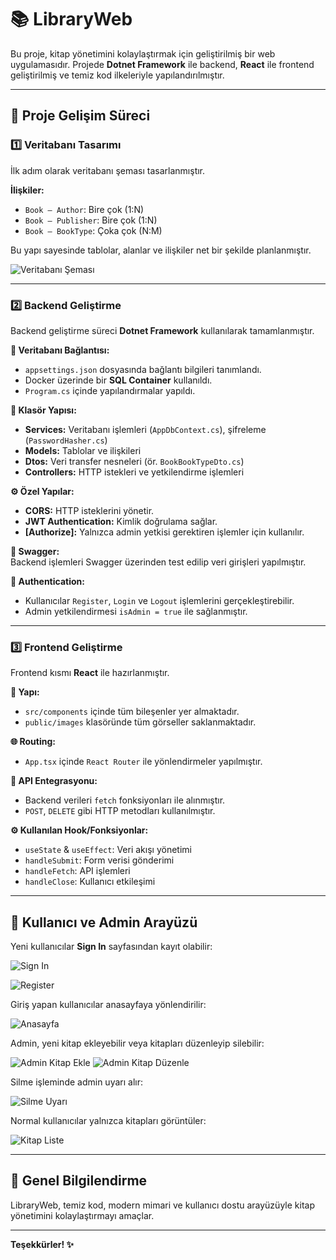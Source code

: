 # 📚 LibraryWeb

Bu proje, kitap yönetimini kolaylaştırmak için geliştirilmiş bir web uygulamasıdır. Projede **Dotnet Framework** ile backend, **React** ile frontend geliştirilmiş ve temiz kod ilkeleriyle yapılandırılmıştır.

---

## 🚀 Proje Gelişim Süreci

### 1️⃣ Veritabanı Tasarımı

İlk adım olarak veritabanı şeması tasarlanmıştır.

**İlişkiler:**
- `Book – Author`: Bire çok (1:N)
- `Book – Publisher`: Bire çok (1:N)
- `Book – BookType`: Çoka çok (N:M)

Bu yapı sayesinde tablolar, alanlar ve ilişkiler net bir şekilde planlanmıştır.

![Veritabanı Şeması](https://github.com/user-attachments/assets/616ce9b9-e0b6-4e3d-bb0f-5b8049a7ad2e)

---

### 2️⃣ Backend Geliştirme

Backend geliştirme süreci **Dotnet Framework** kullanılarak tamamlanmıştır.

**🔗 Veritabanı Bağlantısı:**
- `appsettings.json` dosyasında bağlantı bilgileri tanımlandı.
- Docker üzerinde bir **SQL Container** kullanıldı.
- `Program.cs` içinde yapılandırmalar yapıldı.

**📂 Klasör Yapısı:**
- **Services:** Veritabanı işlemleri (`AppDbContext.cs`), şifreleme (`PasswordHasher.cs`)
- **Models:** Tablolar ve ilişkileri
- **Dtos:** Veri transfer nesneleri (ör. `BookBookTypeDto.cs`)
- **Controllers:** HTTP istekleri ve yetkilendirme işlemleri

**⚙️ Özel Yapılar:**
- **CORS:** HTTP isteklerini yönetir.
- **JWT Authentication:** Kimlik doğrulama sağlar.
- **[Authorize]:** Yalnızca admin yetkisi gerektiren işlemler için kullanılır.

**🧩 Swagger:**  
Backend işlemleri Swagger üzerinden test edilip veri girişleri yapılmıştır.

**🔑 Authentication:**
- Kullanıcılar `Register`, `Login` ve `Logout` işlemlerini gerçekleştirebilir.
- Admin yetkilendirmesi `isAdmin = true` ile sağlanmıştır.

---

### 3️⃣ Frontend Geliştirme

Frontend kısmı **React** ile hazırlanmıştır.

**📁 Yapı:**
- `src/components` içinde tüm bileşenler yer almaktadır.
- `public/images` klasöründe tüm görseller saklanmaktadır.

**🌐 Routing:**
- `App.tsx` içinde `React Router` ile yönlendirmeler yapılmıştır.

**🔗 API Entegrasyonu:**
- Backend verileri `fetch` fonksiyonları ile alınmıştır.
- `POST`, `DELETE` gibi HTTP metodları kullanılmıştır.

**⚙️ Kullanılan Hook/Fonksiyonlar:**
- `useState` & `useEffect`: Veri akışı yönetimi
- `handleSubmit`: Form verisi gönderimi
- `handleFetch`: API işlemleri
- `handleClose`: Kullanıcı etkileşimi

---

## 👥 Kullanıcı ve Admin Arayüzü

Yeni kullanıcılar **Sign In** sayfasından kayıt olabilir:

![Sign In](https://github.com/user-attachments/assets/a8ae8f38-9843-49cc-9bd7-1d8be9b1b5ce)

![Register](https://github.com/user-attachments/assets/d4f88cd9-5af2-4ff8-b8a8-0bfd269ee4a6)

Giriş yapan kullanıcılar anasayfaya yönlendirilir:

![Anasayfa](https://github.com/user-attachments/assets/0f2e529c-7980-4539-b8d9-0038db2e9c77)

Admin, yeni kitap ekleyebilir veya kitapları düzenleyip silebilir:

![Admin Kitap Ekle](https://github.com/user-attachments/assets/b55b8e6a-c588-4f4a-97b3-fdfb3e6157f6)
![Admin Kitap Düzenle](https://github.com/user-attachments/assets/c557000e-ad06-4291-b040-4ff4eed4cc6f)

Silme işleminde admin uyarı alır:

![Silme Uyarı](https://github.com/user-attachments/assets/e3b158bf-850d-4a4f-ae15-dee1ddb852e9)

Normal kullanıcılar yalnızca kitapları görüntüler:

![Kitap Liste](https://github.com/user-attachments/assets/1b756b01-55b4-4b19-8104-1596d690f038)

---
## 📌 Genel Bilgilendirme

LibraryWeb, temiz kod, modern mimari ve kullanıcı dostu arayüzüyle kitap yönetimini kolaylaştırmayı amaçlar.

---

**Teşekkürler! ✨**
